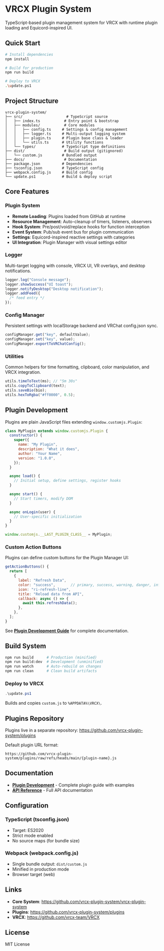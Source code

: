 # VRCX Plugin System

TypeScript-based plugin management system for VRCX with runtime plugin loading and Equicord-inspired UI.

## Quick Start

```bash
# Install dependencies
npm install

# Build for production
npm run build

# Deploy to VRCX
.\update.ps1
```

## Project Structure

```
vrcx-plugin-system/
├── src/                    # TypeScript source
│   ├── index.ts           # Entry point & bootstrap
│   ├── modules/           # Core modules
│   │   ├── config.ts     # Settings & config management
│   │   ├── logger.ts     # Multi-output logging system
│   │   ├── plugin.ts     # Plugin base class & loader
│   │   └── utils.ts      # Utility functions
│   └── types/            # TypeScript type definitions
├── dist/                  # Build output (gitignored)
│   └── custom.js         # Bundled output
├── docs/                  # Documentation
├── package.json          # Dependencies
├── tsconfig.json         # TypeScript config
├── webpack.config.js     # Build config
└── update.ps1            # Build & deploy script
```

## Core Features

### Plugin System

- **Remote Loading**: Plugins loaded from GitHub at runtime
- **Resource Management**: Auto-cleanup of timers, listeners, observers
- **Hook System**: Pre/post/void/replace hooks for function interception
- **Event System**: Pub/sub event bus for plugin communication
- **Settings**: Equicord-inspired reactive settings with categories
- **UI Integration**: Plugin Manager with visual settings editor

### Logger

Multi-target logging with console, VRCX UI, VR overlays, and desktop notifications.

```javascript
logger.log("Console message");
logger.showSuccess("UI toast");
logger.notifyDesktop("Desktop notification");
logger.addFeed({
  /* feed entry */
});
```

### Config Manager

Persistent settings with localStorage backend and VRChat config.json sync.

```javascript
configManager.get("key", defaultValue);
configManager.set("key", value);
configManager.exportToVRChatConfig();
```

### Utilities

Common helpers for time formatting, clipboard, color manipulation, and VRCX integration.

```javascript
utils.timeToText(ms); // "5m 30s"
utils.copyToClipboard(text);
utils.saveBio(bio);
utils.hexToRgba("#ff0000", 0.5);
```

## Plugin Development

Plugins are plain JavaScript files extending `window.customjs.Plugin`:

```javascript
class MyPlugin extends window.customjs.Plugin {
  constructor() {
    super({
      name: "My Plugin",
      description: "What it does",
      author: "Your Name",
      version: "1.0.0",
    });
  }

  async load() {
    // Initial setup, define settings, register hooks
  }

  async start() {
    // Start timers, modify DOM
  }

  async onLogin(user) {
    // User-specific initialization
  }
}

window.customjs.__LAST_PLUGIN_CLASS__ = MyPlugin;
```

### Custom Action Buttons

Plugins can define custom buttons for the Plugin Manager UI:

```javascript
getActionButtons() {
  return [
    {
      label: "Refresh Data",
      color: "success",       // primary, success, warning, danger, info
      icon: "ri-refresh-line",
      title: "Reload data from API",
      callback: async () => {
        await this.refreshData();
      },
    },
  ];
}
```

See **[Plugin Development Guide](docs/plugins.md)** for complete documentation.

## Build System

```bash
npm run build      # Production (minified)
npm run build:dev  # Development (unminified)
npm run watch      # Auto-rebuild on changes
npm run clean      # Clean build artifacts
```

### Deploy to VRCX

```powershell
.\update.ps1
```

Builds and copies `custom.js` to `%APPDATA%\VRCX\`.

## Plugins Repository

Plugins live in a separate repository:
https://github.com/vrcx-plugin-system/plugins

Default plugin URL format:

```
https://github.com/vrcx-plugin-system/plugins/raw/refs/heads/main/{plugin-name}.js
```

## Documentation

- **[Plugin Development](docs/plugins.md)** - Complete plugin guide with examples
- **[API Reference](docs/api-reference.md)** - Full API documentation

## Configuration

### TypeScript (tsconfig.json)

- Target: ES2020
- Strict mode enabled
- No source maps (for bundle size)

### Webpack (webpack.config.js)

- Single bundle output: `dist/custom.js`
- Minified in production mode
- Browser target (web)

## Links

- **Core System**: https://github.com/vrcx-plugin-system/vrcx-plugin-system
- **Plugins**: https://github.com/vrcx-plugin-system/plugins
- **VRCX**: https://github.com/vrcx-team/VRCX

## License

MIT License
